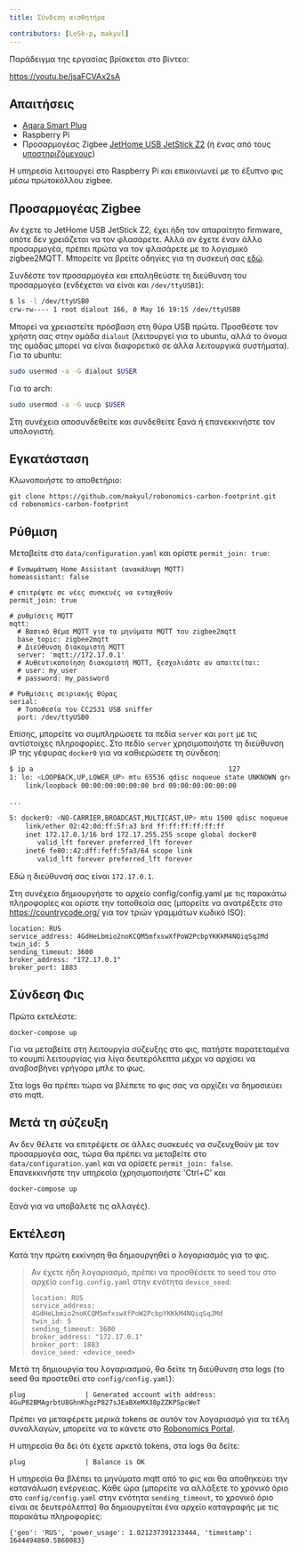 ```yaml
---
title: Σύνδεση αισθητήρα

contributors: [LoSk-p, makyul]
---
```


Παράδειγμα της εργασίας βρίσκεται στο βίντεο:

https://youtu.be/jsaFCVAx2sA

## Απαιτήσεις

* [Aqara Smart Plug](https://aqara.ru/product/aqara-smart-plug/?yclid=462434430312045270)
* Raspberry Pi
* Προσαρμογέας Zigbee [JetHome USB JetStick Z2](https://jhome.ru/catalog/parts/PCBA/293/) (ή ένας από τους [υποστηριζόμενους](https://www.zigbee2mqtt.io/information/supported_adapters.html))

Η υπηρεσία λειτουργεί στο Raspberry Pi και επικοινωνεί με το έξυπνο φις μέσω πρωτοκόλλου zigbee.

## Προσαρμογέας Zigbee

Αν έχετε το JetHome USB JetStick Z2, έχει ήδη τον απαραίτητο firmware, οπότε δεν χρειάζεται να τον φλασάρετε. Αλλά αν έχετε έναν άλλο προσαρμογέα, πρέπει πρώτα να τον φλασάρετε με το λογισμικό zigbee2MQTT. Μπορείτε να βρείτε οδηγίες για τη συσκευή σας [εδώ](https://www.zigbee2mqtt.io/information/supported_adapters.html).

Συνδέστε τον προσαρμογέα και επαληθεύστε τη διεύθυνση του προσαρμογέα (ενδέχεται να είναι και `/dev/ttyUSB1`):
```bash
$ ls -l /dev/ttyUSB0
crw-rw---- 1 root dialout 166, 0 May 16 19:15 /dev/ttyUSB0 
```

Μπορεί να χρειαστείτε πρόσβαση στη θύρα USB πρώτα. Προσθέστε τον χρήστη σας στην ομάδα `dialout` (λειτουργεί για το ubuntu, αλλά το όνομα της ομάδας μπορεί να είναι διαφορετικό σε άλλα λειτουργικά συστήματα).
Για το ubuntu:
```bash
sudo usermod -a -G dialout $USER
```
Για το arch:
```bash
sudo usermod -a -G uucp $USER
```
Στη συνέχεια αποσυνδεθείτε και συνδεθείτε ξανά ή επανεκκινήστε τον υπολογιστή.

## Εγκατάσταση

Κλωνοποιήστε το αποθετήριο:

```
git clone https://github.com/makyul/robonomics-carbon-footprint.git
cd robonomics-carbon-footprint
```

## Ρύθμιση

Μεταβείτε στο `data/configuration.yaml` και ορίστε `permit_join: true`:

```
# Ενσωμάτωση Home Assistant (ανακάλυψη MQTT)
homeassistant: false

# επιτρέψτε σε νέες συσκευές να ενταχθούν
permit_join: true

# ρυθμίσεις MQTT
mqtt:
  # Βασικό θέμα MQTT για τα μηνύματα MQTT του zigbee2mqtt
  base_topic: zigbee2mqtt
  # Διεύθυνση διακομιστή MQTT
  server: 'mqtt://172.17.0.1'
  # Αυθεντικοποίηση διακομιστή MQTT, ξεσχολιάστε αν απαιτείται:
  # user: my_user
  # password: my_password

# Ρυθμίσεις σειριακής θύρας
serial:
  # Τοποθεσία του CC2531 USB sniffer
  port: /dev/ttyUSB0
```
Επίσης, μπορείτε να συμπληρώσετε τα πεδία `server` και `port` με τις αντίστοιχες πληροφορίες. Στο πεδίο `server` χρησιμοποιήστε τη διεύθυνση IP της γέφυρας `docker0` για να καθιερώσετε τη σύνδεση:

```bash
$ ip a                                                 127
1: lo: <LOOPBACK,UP,LOWER_UP> mtu 65536 qdisc noqueue state UNKNOWN group default qlen 1000
    link/loopback 00:00:00:00:00:00 brd 00:00:00:00:00:00

...

5: docker0: <NO-CARRIER,BROADCAST,MULTICAST,UP> mtu 1500 qdisc noqueue state DOWN group default 
    link/ether 02:42:0d:ff:5f:a3 brd ff:ff:ff:ff:ff:ff
    inet 172.17.0.1/16 brd 172.17.255.255 scope global docker0
       valid_lft forever preferred_lft forever
    inet6 fe80::42:dff:feff:5fa3/64 scope link 
       valid_lft forever preferred_lft forever
```
Εδώ η διεύθυνσή σας είναι `172.17.0.1`.

Στη συνέχεια δημιουργήστε το αρχείο config/config.yaml με τις παρακάτω πληροφορίες και ορίστε την τοποθεσία σας (μπορείτε να ανατρέξετε στο https://countrycode.org/ για τον τριών γραμμάτων κωδικό ISO):

```
location: RUS
service_address: 4GdHeLbmio2noKCQM5mfxswXfPoW2PcbpYKKkM4NQiqSqJMd
twin_id: 5
sending_timeout: 3600
broker_address: "172.17.0.1"
broker_port: 1883
```

## Σύνδεση Φις

Πρώτα εκτελέστε:

```
docker-compose up     
```

Για να μεταβείτε στη λειτουργία σύζευξης στο φις, πατήστε παρατεταμένα το κουμπί λειτουργίας για λίγα δευτερόλεπτα μέχρι να αρχίσει να αναβοσβήνει γρήγορα μπλε το φως.

Στα logs θα πρέπει τώρα να βλέπετε το φις σας να αρχίζει να δημοσιεύει στο mqtt.

## Μετά τη σύζευξη

Αν δεν θέλετε να επιτρέψετε σε άλλες συσκευές να συζευχθούν με τον προσαρμογέα σας, τώρα θα πρέπει να μεταβείτε στο `data/configuration.yaml` και να ορίσετε `permit_join: false`. Επανεκκινήστε την υπηρεσία (χρησιμοποιήστε 'Ctrl+C' και

```bash
docker-compose up     
```
ξανά για να υποβάλετε τις αλλαγές).

## Εκτέλεση
Κατά την πρώτη εκκίνηση θα δημιουργηθεί ο λογαριασμός για το φις.
> Αν έχετε ήδη λογαριασμό, πρέπει να προσθέσετε το seed του στο αρχείο `config.config.yaml` στην ενότητα `device_seed`:
>
> ```
> location: RUS
> service_address: 4GdHeLbmio2noKCQM5mfxswXfPoW2PcbpYKKkM4NQiqSqJMd
> twin_id: 5
> sending_timeout: 3600
> broker_address: "172.17.0.1"
> broker_port: 1883
> device_seed: <device_seed>
>```

Μετά τη δημιουργία του λογαριασμού, θα δείτε τη διεύθυνση στα logs (το seed θα προστεθεί στο `config/config.yaml`):
```
plug               | Generated account with address: 4GuP82BMAgrbtU8GhnKhgzP827sJEaBXeMX38pZZKPSpcWeT
```
Πρέπει να μεταφέρετε μερικά tokens σε αυτόν τον λογαριασμό για τα τέλη συναλλαγών, μπορείτε να το κάνετε στο [Robonomics Portal](https://polkadot.js.org/apps/?rpc=wss%3A%2F%2Fkusama.rpc.robonomics.network%2F#/accounts).

Η υπηρεσία θα δει ότι έχετε αρκετά tokens, στα logs θα δείτε:
```
plug               | Balance is OK
```
Η υπηρεσία θα βλέπει τα μηνύματα mqtt από το φις και θα αποθηκεύει την κατανάλωση ενέργειας. Κάθε ώρα (μπορείτε να αλλάξετε το χρονικό όριο στο `config/config.yaml` στην ενότητα `sending_timeout`, το χρονικό όριο είναι σε δευτερόλεπτα) θα δημιουργείται ένα αρχείο καταγραφής με τις παρακάτω πληροφορίες:
```
{'geo': 'RUS', 'power_usage': 1.021237391233444, 'timestamp': 1644494860.5860083}
```